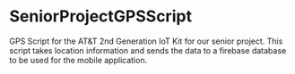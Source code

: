 # SeniorProjectGPSScript
GPS Script for the AT&amp;T 2nd Generation IoT Kit for our senior project. This script takes location information and sends the data to a firebase database to be used for the mobile application.
